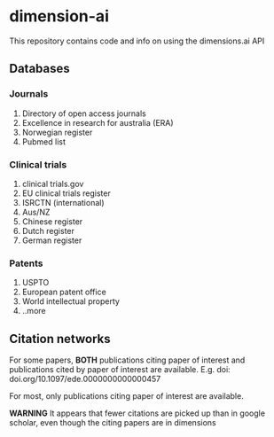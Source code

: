 # dimension-ai
This repository contains code and info on using the dimensions.ai API

## Databases

### Journals
1. Directory of open access journals
2. Excellence in research for australia (ERA)
3. Norwegian register
4. Pubmed list

### Clinical trials
1. clinical trials.gov
2. EU clinical trials register
3. ISRCTN (international)
4. Aus/NZ 
5. Chinese register
6. Dutch register
7. German register

### Patents
1. USPTO
2. European patent office
3. World intellectual property
4. ..more

## Citation networks
For some papers, **BOTH** publications citing paper of interest and publications cited by paper of interest are available. 
E.g. doi: doi.org/10.1097/ede.0000000000000457

For most, only publications citing paper of interest are available. 

**WARNING** It appears that fewer citations are picked up than in google scholar, even though the citing papers are in dimensions
